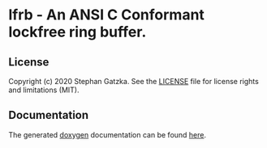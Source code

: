 # lfrb - An ANSI C Conformant lockfree ring buffer.
## License
Copyright (c) 2020 Stephan Gatzka. See the [LICENSE](LICENSE) file for license rights and
limitations (MIT).

## Documentation

The generated [doxygen](http://www.doxygen.nl/) documentation can be found
[here](https://gatzka.github.io/lfrb/doc/html).
